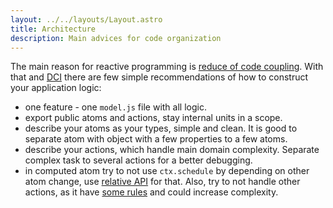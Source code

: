 ```yaml
---
layout: ../../layouts/Layout.astro
title: Architecture
description: Main advices for code organization
---
```


The main reason for reactive programming is [reduce of code coupling](/general/what-is-state-manager). With that and [DCI](https://dci.github.io/introduction/) there are few simple recommendations of how to construct your application logic:

- one feature - one `model.js` file with all logic.
- export public atoms and actions, stay internal units in a scope.
- describe your atoms as your types, simple and clean. It is good to separate atom with object with a few properties to a few atoms.
- describe your actions, which handle main domain complexity. Separate complex task to several actions for a better debugging.
- in computed atom try to not use `ctx.schedule` by depending on other atom change, use [relative API](/packages/hooks) for that. Also, try to not handle other actions, as it have [some rules](/packages/core#action-handling) and could increase complexity.
